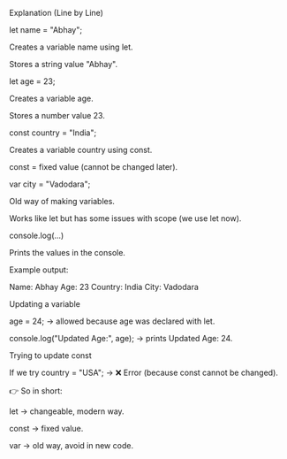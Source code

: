 Explanation (Line by Line)

let name = "Abhay";

Creates a variable name using let.

Stores a string value "Abhay".

let age = 23;

Creates a variable age.

Stores a number value 23.

const country = "India";

Creates a variable country using const.

const = fixed value (cannot be changed later).

var city = "Vadodara";

Old way of making variables.

Works like let but has some issues with scope (we use let now).

console.log(...)

Prints the values in the console.

Example output:

Name: Abhay
Age: 23
Country: India
City: Vadodara


Updating a variable

age = 24; → allowed because age was declared with let.

console.log("Updated Age:", age); → prints Updated Age: 24.

Trying to update const

If we try country = "USA"; → ❌ Error (because const cannot be changed).

👉 So in short:

let → changeable, modern way.

const → fixed value.

var → old way, avoid in new code.